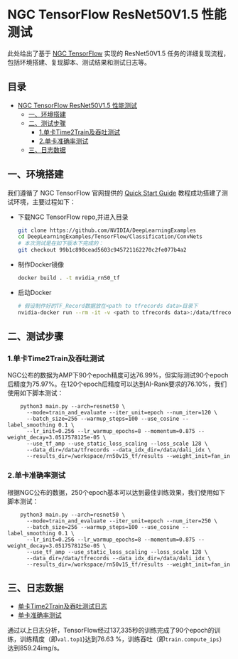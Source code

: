 # NGC TensorFlow ResNet50V1.5 性能测试

此处给出了基于 [NGC TensorFlow](https://github.com/NVIDIA/DeepLearningExamples/tree/master/TensorFlow/Classification/ConvNets/resnet50v1.5) 实现的 ResNet50V1.5 任务的详细复现流程，包括环境搭建、复现脚本、测试结果和测试日志等。

<!-- omit in toc -->
## 目录
- [NGC TensorFlow ResNet50V1.5 性能测试](#ngc-tensorflow-resnet50v15-性能测试)
  - [一、环境搭建](#一环境搭建)
  - [二、测试步骤](#二测试步骤)
    - [1.单卡Time2Train及吞吐测试](#1单卡time2train及吞吐测试)
    - [2.单卡准确率测试](#2单卡准确率测试)
  - [三、日志数据](#三日志数据)

## 一、环境搭建

我们遵循了 NGC TensorFlow 官网提供的 [Quick Start Guide](https://github.com/NVIDIA/DeepLearningExamples/tree/master/TensorFlow/Classification/ConvNets/resnet50v1.5#quick-start-guide) 教程成功搭建了测试环境，主要过程如下：

- 下载NGC TensorFlow repo,并进入目录

   ```bash
   git clone https://github.com/NVIDIA/DeepLearningExamples
   cd DeepLearningExamples/TensorFlow/Classification/ConvNets
   # 本次测试是在如下版本下完成的：
   git checkout 99b1c898cead5603c945721162270c2fe077b4a2
   ```

- 制作Docker镜像

   ```bash
   docker build . -t nvidia_rn50_tf
   ```

- 启动Docker

   ```bash
   # 假设制作好的TF_Record数据放在<path to tfrecords data>目录下
   nvidia-docker run --rm -it -v <path to tfrecords data>:/data/tfrecords --ipc=host nvidia_rn50_tf
   ```

## 二、测试步骤

### 1.单卡Time2Train及吞吐测试

NGC公布的数据为AMP下90个epoch精度可达76.99%，但实际测试90个epoch后精度为75.97%。在120个epoch后精度可以达到AI-Rank要求的76.10%，我们使用如下脚本测试：

```
    python3 main.py --arch=resnet50 \
      --mode=train_and_evaluate --iter_unit=epoch --num_iter=120 \
      --batch_size=256 --warmup_steps=100 --use_cosine --label_smoothing 0.1 \
      --lr_init=0.256 --lr_warmup_epochs=8 --momentum=0.875 --weight_decay=3.0517578125e-05 \
      --use_tf_amp --use_static_loss_scaling --loss_scale 128 \
      --data_dir=/data/tfrecords --data_idx_dir=/data/dali_idx \
      --results_dir=/workspace/rn50v15_tf/results --weight_init=fan_in
```

### 2.单卡准确率测试

根据NGC公布的数据，250个epoch基本可以达到最佳训练效果，我们使用如下脚本测试：

```
    python3 main.py --arch=resnet50 \
      --mode=train_and_evaluate --iter_unit=epoch --num_iter=250 \
      --batch_size=256 --warmup_steps=100 --use_cosine --label_smoothing 0.1 \
      --lr_init=0.256 --lr_warmup_epochs=8 --momentum=0.875 --weight_decay=3.0517578125e-05 \
      --use_tf_amp --use_static_loss_scaling --loss_scale 128 \
      --data_dir=/data/tfrecords --data_idx_dir=/data/dali_idx \
      --results_dir=/workspace/rn50v15_tf/results --weight_init=fan_in
```

## 三、日志数据
- [单卡Time2Train及吞吐测试日志](./logs/1gpu_time2train_ips.log)
- [单卡准确率测试](./logs/1gpu_accuracy.log)

通过以上日志分析，TensorFlow经过137,335秒的训练完成了90个epoch的训练，训练精度（即`val.top1`)达到76.63 %，训练吞吐（即`train.compute_ips`）达到859.24img/s。
